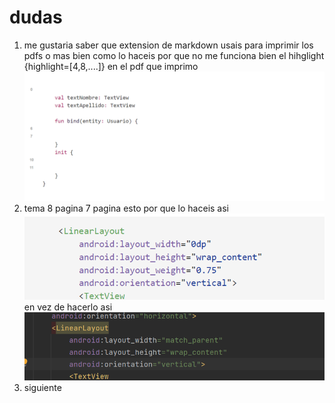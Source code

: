 
# dudas

1. me gustaria saber que extension de markdown usais para imprimir los pdfs o mas bien como lo haceis por que no me funciona bien el hihglight {highlight=[4,8,....]} en el pdf que imprimo
![duda1](https://github.com/MarceloSantonja/AndroidApuntes/blob/main/resources/images/dudas/duda1.png?raw=true)
2. tema 8 pagina 7 pagina  esto por que lo haceis asi
![duda2](https://github.com/MarceloSantonja/AndroidApuntes/blob/main/resources/images/dudas/duda2.png?raw=true)
en vez de hacerlo asi
![duda3](https://github.com/MarceloSantonja/AndroidApuntes/blob/main/resources/images/dudas/duda3.png?raw=true)
3. siguiente
